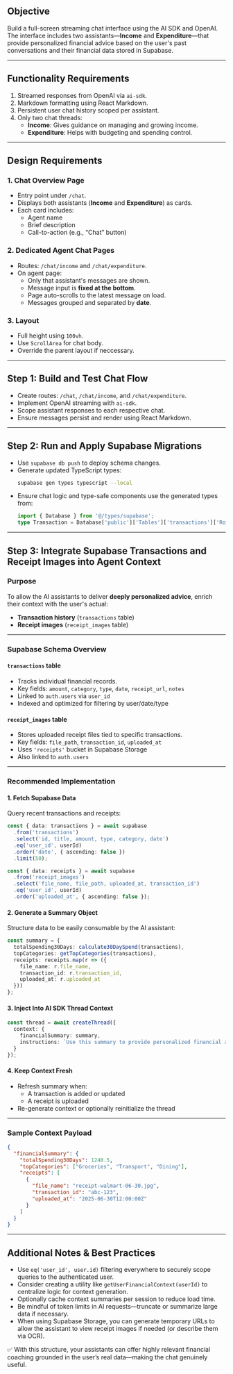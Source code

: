 
## Objective
Build a full-screen streaming chat interface using the AI SDK and OpenAI. The interface includes two assistants—**Income** and **Expenditure**—that provide personalized financial advice based on the user's past conversations and their financial data stored in Supabase.

---

## Functionality Requirements
1. Streamed responses from OpenAI via `ai-sdk`.
2. Markdown formatting using React Markdown.
3. Persistent user chat history scoped per assistant.
4. Only two chat threads:
   - **Income**: Gives guidance on managing and growing income.
   - **Expenditure**: Helps with budgeting and spending control.

---

## Design Requirements

### 1. Chat Overview Page
- Entry point under `/chat`.
- Displays both assistants (**Income** and **Expenditure**) as cards.
- Each card includes:
  - Agent name
  - Brief description
  - Call-to-action (e.g., “Chat” button)

### 2. Dedicated Agent Chat Pages
- Routes: `/chat/income` and `/chat/expenditure`.
- On agent page:
  - Only that assistant's messages are shown.
  - Message input is **fixed at the bottom**.
  - Page auto-scrolls to the latest message on load.
  - Messages grouped and separated by **date**.

### 3. Layout
- Full height using `100vh`.
- Use `ScrollArea` for chat body.
- Override the parent layout if neccessary.

---

## Step 1: Build and Test Chat Flow
- Create routes: `/chat`, `/chat/income`, and `/chat/expenditure`.
- Implement OpenAI streaming with `ai-sdk`.
- Scope assistant responses to each respective chat.
- Ensure messages persist and render using React Markdown.

---

## Step 2: Run and Apply Supabase Migrations
- Use `supabase db push` to deploy schema changes.
- Generate updated TypeScript types:
  ```bash
  supabase gen types typescript --local
  ```
- Ensure chat logic and type-safe components use the generated types from:
  ```ts
  import { Database } from '@/types/supabase';
  type Transaction = Database['public']['Tables']['transactions']['Row'];
  ```

---

## Step 3: Integrate Supabase Transactions and Receipt Images into Agent Context

### Purpose
To allow the AI assistants to deliver **deeply personalized advice**, enrich their context with the user's actual:
- **Transaction history** (`transactions` table)
- **Receipt images** (`receipt_images` table)

---

### Supabase Schema Overview

#### `transactions` table
- Tracks individual financial records.
- Key fields: `amount`, `category`, `type`, `date`, `receipt_url`, `notes`
- Linked to `auth.users` via `user_id`
- Indexed and optimized for filtering by user/date/type

#### `receipt_images` table
- Stores uploaded receipt files tied to specific transactions.
- Key fields: `file_path`, `transaction_id`, `uploaded_at`
- Uses `'receipts'` bucket in Supabase Storage
- Also linked to `auth.users`

---

### Recommended Implementation

#### 1. Fetch Supabase Data
Query recent transactions and receipts:

```ts
const { data: transactions } = await supabase
  .from('transactions')
  .select('id, title, amount, type, category, date')
  .eq('user_id', userId)
  .order('date', { ascending: false })
  .limit(50);

const { data: receipts } = await supabase
  .from('receipt_images')
  .select('file_name, file_path, uploaded_at, transaction_id')
  .eq('user_id', userId)
  .order('uploaded_at', { ascending: false });
```

#### 2. Generate a Summary Object
Structure data to be easily consumable by the AI assistant:

```ts
const summary = {
  totalSpending30Days: calculate30DaySpend(transactions),
  topCategories: getTopCategories(transactions),
  receipts: receipts.map(r => ({
    file_name: r.file_name,
    transaction_id: r.transaction_id,
    uploaded_at: r.uploaded_at
  }))
};
```

#### 3. Inject Into AI SDK Thread Context

```ts
const thread = await createThread({
  context: {
    financialSummary: summary,
    instructions: `Use this summary to provide personalized financial advice.`
  }
});
```

#### 4. Keep Context Fresh
- Refresh summary when:
  - A transaction is added or updated
  - A receipt is uploaded
- Re-generate context or optionally reinitialize the thread

---

### Sample Context Payload

```json
{
  "financialSummary": {
    "totalSpending30Days": 1240.5,
    "topCategories": ["Groceries", "Transport", "Dining"],
    "receipts": [
      {
        "file_name": "receipt-walmart-06-30.jpg",
        "transaction_id": "abc-123",
        "uploaded_at": "2025-06-30T12:00:00Z"
      }
    ]
  }
}
```

---

## Additional Notes & Best Practices

- Use `eq('user_id', user.id)` filtering everywhere to securely scope queries to the authenticated user.
- Consider creating a utility like `getUserFinancialContext(userId)` to centralize logic for context generation.
- Optionally cache context summaries per session to reduce load time.
- Be mindful of token limits in AI requests—truncate or summarize large data if necessary.
- When using Supabase Storage, you can generate temporary URLs to allow the assistant to view receipt images if needed (or describe them via OCR).

✅ With this structure, your assistants can offer highly relevant financial coaching grounded in the user’s real data—making the chat genuinely useful.
